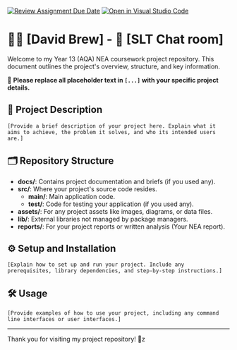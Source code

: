 [![Review Assignment Due Date](https://classroom.github.com/assets/deadline-readme-button-24ddc0f5d75046c5622901739e7c5dd533143b0c8e959d652212380cedb1ea36.svg)](https://classroom.github.com/a/BgqLC5JX)
[![Open in Visual Studio Code](https://classroom.github.com/assets/open-in-vscode-718a45dd9cf7e7f842a935f5ebbe5719a5e09af4491e668f4dbf3b35d5cca122.svg)](https://classroom.github.com/online_ide?assignment_repo_id=13788042&assignment_repo_type=AssignmentRepo)
# 👨‍💻 [David Brew] - 🚀 [SLT Chat room]

Welcome to my Year 13 (AQA) NEA coursework project repository. This document outlines the project's overview, structure, and key information.

📝 **Please replace all placeholder text in `[...]` with your specific project details.**

## 📖 Project Description

`[Provide a brief description of your project here. Explain what it aims to achieve, the problem it solves, and who its intended users are.]`

## 🗂 Repository Structure

- **docs/**: Contains project documentation and briefs (if you used any).
- **src/**: Where your project's source code resides.
  - **main/**: Main application code.
  - **test/**: Code for testing your application (if you used any).
- **assets/**: For any project assets like images, diagrams, or data files.
- **lib/**: External libraries not managed by package managers.
- **reports/**: For your project reports or written analysis (Your NEA report).

## ⚙️ Setup and Installation

`[Explain how to set up and run your project. Include any prerequisites, library dependencies, and step-by-step instructions.]`

## 🛠 Usage

`[Provide examples of how to use your project, including any command line interfaces or user interfaces.]`

---

Thank you for visiting my project repository! 🙏z
